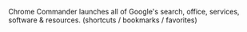 Chrome Commander launches all of Google's search, office, services, software & resources. (shortcuts / bookmarks / favorites)